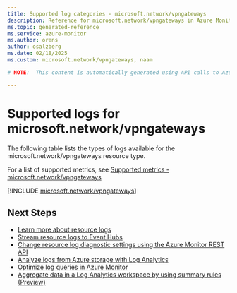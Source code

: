 ```yaml
---
title: Supported log categories - microsoft.network/vpngateways
description: Reference for microsoft.network/vpngateways in Azure Monitor Logs.
ms.topic: generated-reference
ms.service: azure-monitor
ms.author: orens
author: osalzberg
ms.date: 02/18/2025
ms.custom: microsoft.network/vpngateways, naam

# NOTE:  This content is automatically generated using API calls to Azure. Any edits made on these files will be overwritten in the next run of the script. 

---
```





# Supported logs for microsoft.network/vpngateways  
The following table lists the types of logs available for the microsoft.network/vpngateways resource type.
  
  
  
For a list of supported metrics, see [Supported metrics - microsoft.network/vpngateways](../supported-metrics/microsoft-network-vpngateways-metrics.md)  
  

  
[!INCLUDE [microsoft.network/vpngateways](~/reusable-content/ce-skilling/azure/includes/azure-monitor/reference/logs/microsoft-network-vpngateways-logs-include.md)]  
  

## Next Steps

* [Learn more about resource logs](/azure/azure-monitor/essentials/platform-logs-overview)
* [Stream resource logs to Event Hubs](/azure/azure-monitor/essentials/resource-logs#send-to-azure-event-hubs)
* [Change resource log diagnostic settings using the Azure Monitor REST API](/rest/api/monitor/diagnosticsettings)
* [Analyze logs from Azure storage with Log Analytics](/azure/azure-monitor/essentials/resource-logs#send-to-log-analytics-workspace)
* [Optimize log queries in Azure Monitor](/azure/azure-monitor/logs/query-optimization)
* [Aggregate data in a Log Analytics workspace by using summary rules (Preview)](/azure/azure-monitor/logs/summary-rules)